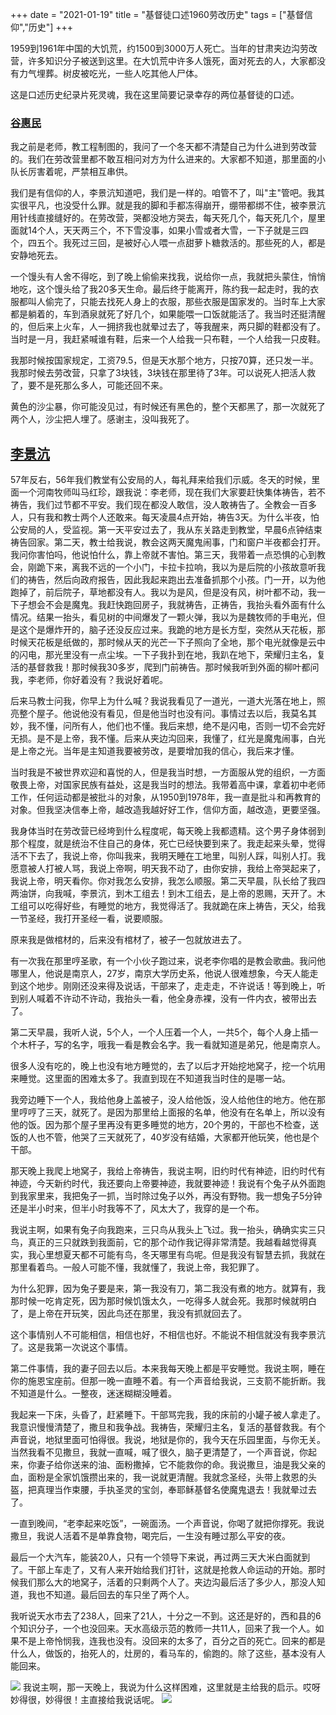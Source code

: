 +++ 
date = "2021-01-19"
title = "基督徒口述1960劳改历史"
tags = ["基督信仰","历史"]
+++

1959到1961年中国的大饥荒，约1500到3000万人死亡。当年的甘肃夹边沟劳改营，许多知识分子被送到这里。在大饥荒中许多人饿死，面对死去的人，大家都没有力气埋葬。树皮被吃光，一些人吃其他人尸体。

这是口述历史纪录片死灵魂，我在这里简要记录幸存的两位基督徒的口述。

### [谷惠民](https://youtu.be/zAdJK0LkBlg?list=PLrXeLzPhN4rTtk3o6U9Bka4iKV0F3LmUo&t=2845)

我之前是老师，教工程制图的，我问了一个冬天都不清楚自己为什么进到劳改营的。我们在劳改营里都不敢互相问对方为什么进来的。大家都不知道，那里面的小队长厉害着呢，严禁相互串供。

我们是有信仰的人，李景沆知道吧，我们是一样的。咱管不了，叫"主"管吧。我其实很平凡，也没受什么罪。就是我的脚和手都冻得崩开，绷带都绑不住，被李景沆用针线直接缝好的。在劳改营，哭都没地方哭去，每天死几个，每天死几个，屋里面就14个人，天天两三个，不下雪没事，如果小雪或者大雪，一下子就是三四个，四五个。我死过三回，是被好心人喂一点甜萝卜糖救活的。那些死的人，都是安静地死去。

一个馒头有人舍不得吃，到了晚上偷偷来找我，说给你一点，我就把头蒙住，悄悄地吃，这个馒头给了我20多天生命。最后终于能离开，陈约我一起走时，我的衣服都叫人偷完了，只能去找死人身上的衣服，那些衣服是国家发的。当时车上大家都是躺着的，车到酒泉就死了好几个，如果能喂一口饭就能活了。我当时还挺清醒的，但后来上火车，人一拥挤我也就晕过去了，等我醒来，两只脚的鞋都没有了。当时是一月，我赶紧喊谁有鞋，后来一个人给我一只布鞋，一个人给我一只皮鞋。

我那时候按国家规定，工资79.5，但是天水那个地方，只按70算，还只发一半。我那时候去劳改营，只拿了3块钱，3块钱在那里待了3年。可以说死人把活人救了，要不是死那么多人，可能还回不来。

黄色的沙尘暴，你可能没见过，有时候还有黑色的，整个天都黑了，那一次就死了两个人，沙尘把人埋了。感谢主，没叫我死了。
## [李景沆](https://youtu.be/zAdJK0LkBlg?list=PLrXeLzPhN4rTtk3o6U9Bka4iKV0F3LmUo&t=4475)
57年反右，56年我们教堂有公安局的人，每礼拜来给我们示威。冬天的时候，里面一个河南牧师叫马红珍，跟我说：李老师，现在我们大家要赶快集体祷告，若不祷告，我们过节都不平安。我们现在都没人敢信，没人敢祷告了。全教会一百多人，只有我和教士两个人还敢来。每天凌晨4点开始，祷告3天。为什么半夜，怕公安局的人，受监视。第一天平安过去了，我从东关路走到教堂，早晨6点钟结束祷告回家。第二天，教士给我说，教会这两天魔鬼闹事，门和窗户半夜都会打开。我问你害怕吗，他说怕什么，靠上帝就不害怕。第三天，我带着一点恐惧的心到教会，刚跪下来，离我不远的一个小门，卡拉卡拉响，我以为是后院的小孩故意听我们的祷告，然后向政府报告，因此我起来跑出去准备抓那个小孩。门一开，以为他跑掉了，前后院子，草地都没有人。我以为是风，但是没有风，树叶都不动，我一下子想会不会是魔鬼。我赶快跑回房子，我就祷告，正祷告，我抬头看外面有什么情况。结果一抬头，看见树的中间爆发了一颗火弹，我以为是魏牧师的手电光，但是这个是爆炸开的，脑子还没反应过来。我跪的地方是长方型，突然从天花板，那时候天花板是纸做的，那时候从天的光芒一下子照向了全地，那个电光就像是云中的闪电，那光里没有一点尘埃。一下子我扑到在地，我趴在地下，荣耀归主名，复活的基督救我！那时候我30多岁，爬到门前祷告。那时候我听到外面的柳叶都问我，李老师，你好着没有？我说好着呢。

后来马教士问我，你早上为什么喊？我说我看见了一道光，一道大光落在地上，照亮整个屋子。他说他没有看见，但是他当时也没有问。事情过去以后，我莫名其妙，我不懂，问所有人，他们也不懂。我后来想，绝不是闪电，否则一切不会完好无损。是不是上帝，我不懂。后来从夹边沟回来，我懂了，红光是魔鬼闹事，白光是上帝之光。当年是主知道我要被劳改，是要增加我的信心，我后来才懂。

当时我是不被世界欢迎和喜悦的人，但是我当时想，一方面服从党的组织，一方面敬畏上帝，对国家民族有益处，这是我当时的想法。我带着高中课，拿着初中老师工作，任何运动都是被批斗的对象，从1950到1978年，我一直是批斗和再教育的对象。但我坚决信奉上帝，越改造我越好好工作，信仰方面，越改造，更要坚强。

我身体当时在劳改营已经垮到什么程度呢，每天晚上我都遗精。这个男子身体弱到那个程度，就是统治不住自己的身体，死亡已经快要到来了。我走起来头晕，觉得活不下去了，我说上帝，你叫我来，我明天睡在工地里，叫别人踩，叫别人打。我愿意被人打被人骂，我说上帝啊，明天我不动了，由你安排，我给上帝哭起来了，我说上帝，明天看你。你对我怎么安排，我怎么顺服。第二天早晨，队长给了我四两油饼，向我喊，李景沆，到木工组去！到木工组去，是上帝的恩赐，天开了。木工组可以吃得好些，有睡觉的地方，我觉得活了。我就跪在床上祷告，天父，给我一节圣经，我打开圣经一看，说要顺服。

原来我是做棺材的，后来没有棺材了，被子一包就放进去了。

有一次我在那里哼圣歌，有一个小伙子跑过来，说老李你唱的是教会歌曲。我问他哪里人，他说是南京人，27岁，南京大学历史系，他说人很难想象，今天人能走到这个地步。刚刚还没来得及说话，干部来了，走走走，不许说话！等到晚上，听到别人喊着不许动不许动，我抬头一看，他全身赤裸，没有一件内衣，被带出去了。

第二天早晨，我听人说，5个人，一个人压着一个人，一共5个，每个人身上插一个木杆子，写的名字，哦我一看是教会名字。我一看就知道是弟兄，他是南京人。

很多人没有吃的，晚上也没有地方睡觉的，去了以后才开始挖地窝子，挖一个坑用来睡觉。这里面的困难太多了。我直到现在不知道我当时住的是哪一站。

我旁边睡下一个人，我给他身上盖被子，没人给他饭，没人给他住的地方。他在那里哼哼了三天，就死了。是因为那里给上面报的名单，他没有在名单上，所以没有他的饭。因为那个屋子里再没有更多睡觉的地方，20个男的，干部也不检查，送饭的人也不管，他哭了三天就死了，40岁没有结婚，大家都开他玩笑，他也是个干部。

那天晚上我爬上地窝子，我给上帝祷告，我说主啊，旧约时代有神迹，旧约时代有神迹，今天新约时代，我还要向上帝要神迹，我就要神迹！我说有个兔子从外面跑到我家里来，我把兔子一抓，当时除过兔子以外，再没有野物。我一想兔子5分钟还是半小时来，但半小时我等不了，风太大了，我穿的是一个布。

我说主啊，如果有兔子向我跑来，三只鸟从我头上飞过。我一抬头，确确实实三只鸟，真正的三只就跌到我面前，它的那个动作我记得非常清楚。我越看越觉得真实，我心里想夏天都不可能有鸟，冬天哪里有鸟呢。但是我没有智慧去抓，我就在那里看着鸟。一般人可能不懂，我就懂了，我说上帝，我犯罪了。

为什么犯罪，因为兔子要是来，第一我没有刀，第二我没有煮的地方。就算有，我那时候一吃肯定死，因为那时候饥饿太久，一吃得多人就会死。我那时候就明白了，是上帝在开玩笑，因此鸟还在那里，我没有抓就回去了。

这个事情别人不可能相信，相信也好，不相信也好。不能说不相信就没有我李景沆了。这是我第一次说这个事情。

第二件事情，我的妻子回去以后。本来我每天晚上都是平安睡觉。我说主啊，睡在你的施恩宝座前。但那一晚一直睡不着。有一个声音给我说，三支箭不能折断。我不知道是什么。一整夜，迷迷糊糊没睡着。

我起来一下床，头昏了，赶紧睡下。干部骂完我，我的床前的小罐子被人拿走了。我意识慢慢清楚了，撒旦和我争战。我祷告，荣耀归主名，复活的基督救我。有个声音说，地狱里面可怕得很。我说，地狱是你的，我今天在乐园里面，与你无关。当然我看不见撒旦，我就一直喊，喊了很久，脑子更清楚了，一个声音说，你起来，你妻子给你送来的油、面粉撒掉，它不能救你的命。我说撒旦，油是我父亲的血，面粉是全家饥饿攒出来的，我一说就更清醒。我就念圣经，头带上救恩的头盔，把真理当作束腰，手执圣灵的宝剑，奉耶稣基督名使魔鬼退去！我就晕过去了。

一直到晚间，“老李起来吃饭”，一碗面汤。一个声音说，你喝了就把你撑死。我说撒旦，我说人活着不是单靠食物，喝完后，一生没有睡过那么平安的夜。

最后一个大汽车，能装20人，只有一个领导下来说，再过两三天大米白面就到了。干部上车走了，又有人来开始给我们打针，这就是抢救人命运动的开始。那时候我们那么大的地窝子，活着的只剩两个人了。夹边沟最后活了多少人，那没人知道，我也不知道。最后回去的车只坐了两个人。

我听说天水市去了238人，回来了21人，十分之一不到。这还是好的，西和县的6个知识分子，一个也没回来。天水高级示范的教师一共11人，回来了我一个人。如果不是上帝怜悯我，连我也没有。没回来的太多了，百分之百的死亡。回来的都是什么人，做饭的，抬死人的，灶房的，看马车的，偷跑的。除了这些，基本没有人能回来。

![](https://i.imgur.com/0ycyVf1.png)
我说主啊，那一天晚上，我说为什么这样困难，这里就是主给我的启示。哎呀妙得很，妙得很！主直接给我说话呢。
![](https://i.imgur.com/l0dhXjl.png)
